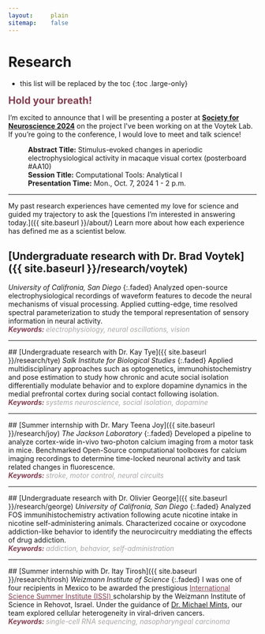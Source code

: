```yaml
---
layout:     plain
sitemap:    false
---
```


# Research

* this list will be replaced by the toc
{:toc .large-only}

<a style="color: #833F51; font-weight:bold; font-size:20">Hold your breath!</a>
<p>I’m excited to announce that I will be presenting a poster at <a href="https://www.sfn.org/" target="_blank" rel="noopener noreferrer" style='font-weight:bold'> Society for Neuroscience 2024</a> on the project I've been working on at the Voytek Lab. If you’re going to the conference, I would love to meet and talk science!
<dl>
<dd><b> Abstract Title:</b> Stimulus-evoked changes in aperiodic electrophysiological activity in macaque visual cortex (posterboard #AA10)</dd>
<dd><b> Session Title:</b> Computational Tools: Analytical I</dd>
<dd><b> Presentation Time:</b> Mon., Oct. 7, 2024 1 - 2 p.m.</dd>
</dl>
</p>
<hr class="solid" style="color: #8f7272;">

My past research experiences have cemented my love for science and guided my trajectory to ask the [questions I’m interested in answering today.]({{ site.baseurl }}/about/) Learn more about how each experience has defined me as a scientist below.


## [Undergraduate research with Dr. Brad Voytek]({{ site.baseurl }}/research/voytek)
<em>University of Califronia, San Diego</em>
{:.faded}
Analyzed open-source electrophysiological recordings of waveform features to decode the neural mechanisms of visual processing. Applied cutting-edge, time resolved spectral parameterization to study the temporal representation of sensory information in neural activity.
<br>
<span style="color:#833F51; font-style:italic;  font-weight:700">Keywords: </span>
<span style="color:#AAA7A6; font-style:italic;">electrophysiology, neural oscillations, vision</span>

<hr class="solid" style="color: #8f7272;">
## [Undergraduate research with Dr. Kay Tye]({{ site.baseurl }}/research/tye)
<em>Salk Institute for Biological Studies</em>
{:.faded}
Applied multidisciplinary approaches such as optogenetics, immunohistochemistry and pose estimation to study how chronic and acute social isolation 
differentially modulate behavior and to explore dopamine dynamics in the medial prefrontal cortex during social contact following isolation. 
<br>
<span style="color:#833F51; font-style:italic; font-weight:700">Keywords: </span>
<span style="color:#AAA7A6; font-style:italic;">systems neuroscience, social isolation, dopamine</span>

<hr class="solid" style="color: #8f7272;">
## [Summer internship with Dr. Mary Teena Joy]({{ site.baseurl }}/research/joy)
<em>The Jackson Laboratory</em>
{:.faded}
Developed a pipeline to analyze cortex-wide in-vivo two-photon calcium imaging from a motor task in mice. Benchmarked Open-Source computational toolboxes for calcium imaging recordings to determine time-locked neuronal activity and task related changes in fluorescence.
<br>
<span style="color:#833F51; font-style:italic; font-weight:700">Keywords: </span>
<span style="color:#AAA7A6; font-style:italic;">stroke, motor control, neural circuits</span>

<hr class="solid" style="color: #8f7272;">
## [Undergraduate research with Dr. Olivier George]({{ site.baseurl }}/research/george)
<em>University of Califronia, San Diego</em>
{:.faded}
Analyzed FOS immunihistochemistry activation following acute nicotine intake in nicotine self-administering animals. Characterized cocaine or oxycodone addiction-like behavior to identify the neurocircuitry meddiating the effects of drug addiction.
<br>
<span style="color:#833F51; font-style:italic; font-weight:700">Keywords: </span>
<span style="color:#AAA7A6; font-style:italic;">addiction, behavior, self-administration</span>

<hr class="solid" style="color: #8f7272;">
## [Summer internship with Dr. Itay Tirosh]({{ site.baseurl }}/research/tirosh)
<em>Weizmann Institute of Science</em>
{:.faded}
I was one of four recipients in Mexico to be awarded the prestigious <a href="https://davidson.weizmann.ac.il/en/programs/issi" target="_blank" rel="noopener noreferrer" style='color:#833F51'> International Science Summer Institute (ISSI) </a> scholarship by the Weizmann Institute of Science in Rehovot, Israel.
Under the guidance of <a href="https://www.weizmann.ac.il/mcb/tirosh/group-members" target="_blank" rel="noopener noreferrer">Dr. Michael Mints</a>, our team explored cellular heterogeneity in viral-driven cancers.
<br>
<span style="color:#833F51; font-style:italic; font-weight:700">Keywords: </span>
<span style="color:#AAA7A6; font-style:italic;">single-cell RNA sequencing, nasopharyngeal carcinoma</span>







